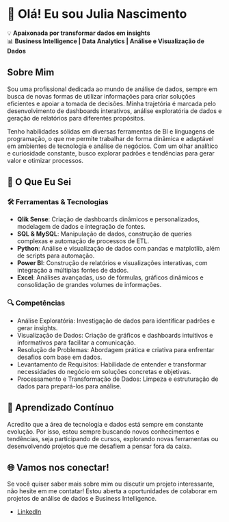 # 👋 Olá! Eu sou Julia Nascimento

💡 **Apaixonada por transformar dados em insights**  
📊 **Business Intelligence | Data Analytics | Análise e Visualização de Dados**

## Sobre Mim
Sou uma profissional dedicada ao mundo de análise de dados, sempre em busca de novas formas de utilizar informações para criar soluções eficientes e apoiar a tomada de decisões. Minha trajetória é marcada pelo desenvolvimento de dashboards interativos, análise exploratória de dados e geração de relatórios para diferentes propósitos.

Tenho habilidades sólidas em diversas ferramentas de BI e linguagens de programação, o que me permite trabalhar de forma dinâmica e adaptável em ambientes de tecnologia e análise de negócios. Com um olhar analítico e curiosidade constante, busco explorar padrões e tendências para gerar valor e otimizar processos.

## 🚀 O Que Eu Sei

### 🛠️ Ferramentas & Tecnologias
- **Qlik Sense**: Criação de dashboards dinâmicos e personalizados, modelagem de dados e integração de fontes.
- **SQL & MySQL**: Manipulação de dados, construção de queries complexas e automação de processos de ETL.
- **Python**: Análise e visualização de dados com pandas e matplotlib, além de scripts para automação.
- **Power BI**: Construção de relatórios e visualizações interativas, com integração a múltiplas fontes de dados.
- **Excel**: Análises avançadas, uso de fórmulas, gráficos dinâmicos e consolidação de grandes volumes de informações.

### 🔍 Competências
- Análise Exploratória: Investigação de dados para identificar padrões e gerar insights.
- Visualização de Dados: Criação de gráficos e dashboards intuitivos e informativos para facilitar a comunicação.
- Resolução de Problemas: Abordagem prática e criativa para enfrentar desafios com base em dados.
- Levantamento de Requisitos: Habilidade de entender e transformar necessidades do negócio em soluções concretas e objetivas.
- Processamento e Transformação de Dados: Limpeza e estruturação de dados para prepará-los para análise.

## 🌱 Aprendizado Contínuo
Acredito que a área de tecnologia e dados está sempre em constante evolução. Por isso, estou sempre buscando novos conhecimentos e tendências, seja participando de cursos, explorando novas ferramentas ou desenvolvendo projetos que me desafiem a pensar fora da caixa.

## 🌐 Vamos nos conectar!
Se você quiser saber mais sobre mim ou discutir um projeto interessante, não hesite em me contatar! Estou aberta a oportunidades de colaborar em projetos de análise de dados e Business Intelligence.

- [LinkedIn](https://www.linkedin.com/in/julia-nascimento-b43898208/)


<!--
**jnascimentoc/jnascimentoc** is a ✨ _special_ ✨ repository because its `README.md` (this file) appears on your GitHub profile.
